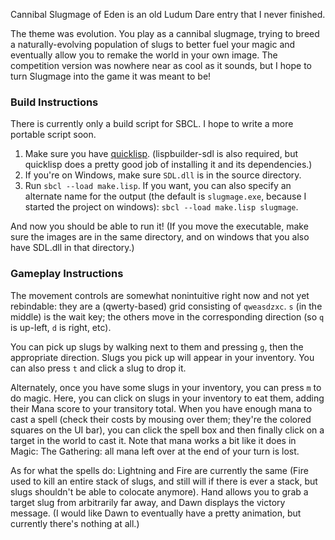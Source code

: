 Cannibal Slugmage of Eden is an old Ludum Dare entry that I never finished.

The theme was evolution. You play as a cannibal slugmage, trying to breed a naturally-evolving population of slugs to better fuel your magic and eventually allow you to remake the world in your own image. The competition version was nowhere near as cool as it sounds, but I hope to turn Slugmage into the game it was meant to be!


### Build Instructions
There is currently only a build script for SBCL. I hope to write a more portable script soon.

  1. Make sure you have [quicklisp](http://www.quicklisp.org/beta/). (lispbuilder-sdl is also required, but quicklisp does a pretty good job of installing it and its dependencies.)
  2. If you're on Windows, make sure `SDL.dll` is in the source directory.
  3. Run `sbcl --load make.lisp`. If you want, you can also specify an alternate name for the output (the default is `slugmage.exe`, because I started the project on windows): `sbcl --load make.lisp slugmage`.

And now you should be able to run it! (If you move the executable, make sure the images are in the same directory, and on windows that you also have SDL.dll in that directory.)

### Gameplay Instructions
The movement controls are somewhat nonintuitive right now and not yet rebindable: they are a (qwerty-based)
grid consisting of `qweasdzxc`. `s` (in the middle) is the wait key; the others move in the corresponding
direction (so `q` is up-left, `d` is right, etc).

You can pick up slugs by walking next to them and pressing `g`, then the appropriate direction. Slugs you pick
up will appear in your inventory. You can also press `t` and click a slug to drop it.

Alternately, once you have some slugs in your inventory, you can press `m` to do magic. Here, you can click 
on slugs in your inventory to eat them, adding their Mana score to your transitory total. When you have enough
mana to cast a spell (check their costs by mousing over them; they're the colored squares on the UI bar), you
can click the spell box and then finally click on a target in the world to cast it. Note that mana works a bit
like it does in Magic: The Gathering: all mana left over at the end of your turn is lost.

As for what the spells do: Lightning and Fire are currently the same (Fire used to kill an entire stack of
slugs, and still will if there is ever a stack, but slugs shouldn't be able to colocate anymore). Hand allows
you to grab a target slug from arbitrarily far away, and Dawn displays the victory message. (I would like
Dawn to eventually have a pretty animation, but currently there's nothing at all.)